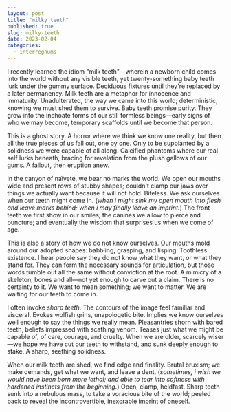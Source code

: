 ```yaml
---
layout: post
title: "milky teeth"
published: true
slug: milky-teeth
date: 2023-02-04
categories:
  - interregnums
---
```


I recently learned the idiom "milk teeth"—wherein a newborn child comes into the world without any visible teeth, yet twenty-something baby teeth lurk under the gummy surface. Deciduous fixtures until they're replaced by a later permanency. Milk teeth are a metaphor for innocence and immaturity. Unadulterated, the way we came into this world; deterministic, knowing we must shed them to survive. Baby teeth promise purity. They grow into the inchoate forms of our still formless beings—early signs of who we may become, temporary scaffolds until we become that person.

<!--more-->

This is a ghost story. A horror where we think we know one reality, but then all the true pieces of us fall out, one by one. Only to be supplanted by a solidness we were capable of all along. Calcified phantoms where our real self lurks beneath, bracing for revelation from the plush gallows of our gums. A fallout, then eruption anew.

In the canyon of naïveté, we bear no marks the world. We open our mouths wide and present rows of stubby shapes; couldn't clamp our jaws over things we actually want because it will not hold. Biteless. We ask ourselves when our teeth might come in. (*when i might sink my open mouth into flesh and leave marks behind; when i may finally leave an imprint.*) The front teeth we first show in our smiles; the canines we allow to pierce and puncture; and eventually the wisdom that surprises us when we come of age. 

This is also a story of how we do not know ourselves. Our mouths mold around our adopted shapes: babbling, grasping, and lisping. Toothless existence. I hear people say they do not know what they want, or what they stand for. They can form the necessary sounds for articulation, but those words tumble out all the same without conviction at the root. A mimicry of a skeleton, bones and all—not yet enough to carve out a claim. There is no certainty to it. We want to mean something; we want to matter. We are waiting for our teeth to come in.

I often invoke *sharp teeth*. The contours of the image feel familiar and visceral. Evokes wolfish grins, unapologetic bite. Implies we know ourselves well enough to say the things we really mean. Pleasantries shorn with bared teeth, beliefs impressed with scathing venom. Teases just what we might be capable of, of care, courage, and cruelty. When we are older, scarcely wiser—we hope we have cut our teeth to withstand, and sunk deeply enough to stake. A sharp, seething solidness. 

When our milk teeth are shed, we find edge and finality. Brutal bruxism; we make demands, get what we want, and leave a dent. (*sometimes, i wish we would have been born more lethal; and able to tear into softness with hardened instincts from the beginning.*) Open, clamp, heldfast. Sharp teeth sunk into a nebulous mass, to take a voracious bite of the world; peeled back to reveal the incontrovertible, inexorable imprint of oneself.